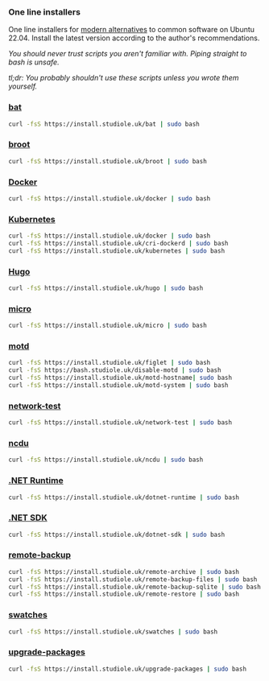 
### One line installers

One line installers for [modern alternatives](https://github.com/ibraheemdev/modern-unix) to common software on Ubuntu 22.04. Install the latest version according to the author's recommendations.

*You should never trust scripts you aren't familiar with. Piping straight to bash is unsafe.*

*tl;dr: You probably shouldn't use these scripts unless you wrote them yourself.*

### [bat](https://github.com/sharkdp/bat)

``` bash
curl -fsS https://install.studiole.uk/bat | sudo bash
```

### [broot](https://dystroy.org/broot/)

``` bash
curl -fsS https://install.studiole.uk/broot | sudo bash
```

### [Docker](https://www.docker.com/)

``` bash
curl -fsS https://install.studiole.uk/docker | sudo bash
```

### [Kubernetes](https://kubernetes.io/)

``` bash
curl -fsS https://install.studiole.uk/docker | sudo bash
curl -fsS https://install.studiole.uk/cri-dockerd | sudo bash
curl -fsS https://install.studiole.uk/kubernetes | sudo bash
```

### [Hugo](https://gohugo.io/)

``` bash
curl -fsS https://install.studiole.uk/hugo | sudo bash
```

### [micro](https://micro-editor.github.io/)

``` bash
curl -fsS https://install.studiole.uk/micro | sudo bash
```

### [motd](https://github.com/StudioLE/Bash#disable-motd)

``` bash
curl -fsS https://install.studiole.uk/figlet | sudo bash
curl -fsS https://bash.studiole.uk/disable-motd | sudo bash
curl -fsS https://install.studiole.uk/motd-hostname| sudo bash
curl -fsS https://install.studiole.uk/motd-system | sudo bash
```

### [network-test](https://github.com/StudioLE/Bash#network-test)

``` bash
curl -fsS https://install.studiole.uk/network-test | sudo bash
```

### [ncdu](https://dev.yorhel.nl/ncdu)

``` bash
curl -fsS https://install.studiole.uk/ncdu | sudo bash
```

### [.NET Runtime](https://learn.microsoft.com/en-us/dotnet/core/install/linux-ubuntu)

``` bash
curl -fsS https://install.studiole.uk/dotnet-runtime | sudo bash
```

### [.NET SDK](https://learn.microsoft.com/en-us/dotnet/core/install/linux-ubuntu)

``` bash
curl -fsS https://install.studiole.uk/dotnet-sdk | sudo bash
```

### [remote-backup](https://github.com/StudioLE/Bash#remote-archive)

``` bash
curl -fsS https://install.studiole.uk/remote-archive | sudo bash
curl -fsS https://install.studiole.uk/remote-backup-files | sudo bash
curl -fsS https://install.studiole.uk/remote-backup-sqlite | sudo bash
curl -fsS https://install.studiole.uk/remote-restore | sudo bash
```

### [swatches](https://github.com/StudioLE/Bash#swatches)

``` bash
curl -fsS https://install.studiole.uk/swatches | sudo bash
```

### [upgrade-packages](https://github.com/StudioLE/Bash#upgrade-packages)

``` bash
curl -fsS https://install.studiole.uk/upgrade-packages | sudo bash
```